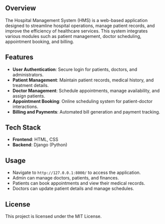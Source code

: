 
## Overview
The Hospital Management System (HMS) is a web-based application designed to streamline hospital operations, manage patient records, and improve the efficiency of healthcare services. This system integrates various modules such as patient management, doctor scheduling, appointment booking, and billing.

## Features
- **User Authentication**: Secure login for patients, doctors, and administrators.
- **Patient Management**: Maintain patient records, medical history, and treatment details.
- **Doctor Management**: Schedule appointments, manage availability, and assign patients.
- **Appointment Booking**: Online scheduling system for patient-doctor interactions.
- **Billing and Payments**: Automated bill generation and payment tracking.

## Tech Stack
- **Frontend**: HTML, CSS
- **Backend**: Django (Python)

## Usage
- Navigate to `http://127.0.0.1:8000/` to access the application.
- Admin can manage doctors, patients, and finances.
- Patients can book appointments and view their medical records.
- Doctors can update patient details and manage schedules.

## License
This project is licensed under the MIT License.



